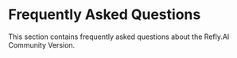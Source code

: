 # Frequently Asked Questions

This section contains frequently asked questions about the Refly.AI Community Version.